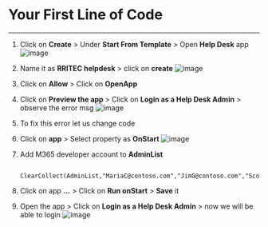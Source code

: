 # Your First Line of Code
-----
1. Click on **Create** > Under **Start From Template** > Open **Help Desk** app
![image](https://user-images.githubusercontent.com/20516321/133563344-d6a27722-4a20-4d8d-9872-f8f38d257ff2.png)

2. Name it as **RRITEC helpdesk** > click on **create** 
![image](https://user-images.githubusercontent.com/20516321/133564286-173c0684-8e72-4237-9e38-dd7cb4251a3a.png)


3. Click on **Allow** > Click on **OpenApp**
4. Click on **Preview the app** > Click on **Login as a Help Desk Admin** > observe the error msg
![image](https://user-images.githubusercontent.com/20516321/133564021-d4ca4881-a40f-4995-8cff-d58157eaf170.png)

5. To fix this error let us change code
6. Click on **app** > Select property as **OnStart**
![image](https://user-images.githubusercontent.com/20516321/133564542-9a85f04f-3f2a-43bf-b565-045217cef0bb.png)

7. Add M365 developer account to **AdminList**  
    
                  ClearCollect(AdminList,"MariaC@contoso.com","JimG@contoso.com","ScottK@contoso.com","NancyA@contoso.com","ThomasA@contoso.com","YvonneM@contoso.com","mylaramreddy@mylaramreddy.onmicrosoft.com")
      
8. Click on app **...** > Click on **Run onStart** > **Save** it
9. Open the app > Click on **Login as a Help Desk Admin** > now we will be able to login
![image](https://user-images.githubusercontent.com/20516321/133566839-ec417fa7-a49b-4c90-b98e-21ce40061131.png)

 
